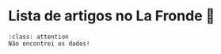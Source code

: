 # Lista de artigos no La Fronde 📰

```{admonition} Dúvida
:class: attention
Não encontrei os dados!
```